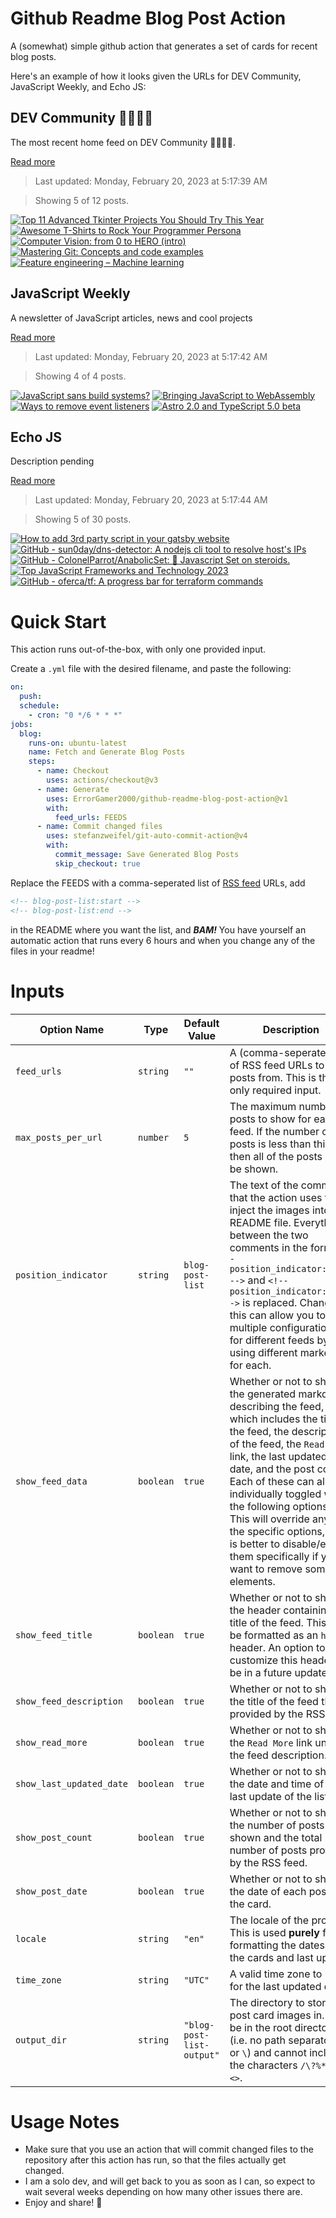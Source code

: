 # Github Readme Blog Post Action

A (somewhat) simple github action that generates a set of cards for recent blog posts.

Here's an example of how it looks given the URLs for DEV Community, JavaScript Weekly, and Echo JS:

<!-- post-list:start -->
## DEV Community 👩‍💻👨‍💻

The most recent home feed on DEV Community 👩‍💻👨‍💻.

[Read more](https://dev.to)
> Last updated: Monday, February 20, 2023 at 5:17:39 AM

> Showing 5 of 12 posts.

[![Top 11 Advanced Tkinter Projects You Should Try This Year](https://raw.githubusercontent.com/ErrorGamer2000/github-readme-blog-post-action/main/generated_files/DEV_Community_👩‍💻👨‍💻/Top_11_Advanced_Tkinter_Projects_You_Should_Try_This_Year.svg)](https://dev.to/khumbolamulungu/top-11-advanced-tkinter-projects-you-should-try-this-year-115l)
[![Awesome T-Shirts to Rock Your Programmer Persona](https://raw.githubusercontent.com/ErrorGamer2000/github-readme-blog-post-action/main/generated_files/DEV_Community_👩‍💻👨‍💻/Awesome_T-Shirts_to_Rock_Your_Programmer_Persona.svg)](https://dev.to/surajondev/awesome-t-shirts-to-rock-your-programmer-persona-1nb3)
[![Computer Vision: from 0 to HERO (intro)](https://raw.githubusercontent.com/ErrorGamer2000/github-readme-blog-post-action/main/generated_files/DEV_Community_👩‍💻👨‍💻/Computer_Vision__from_0_to_HERO_(intro).svg)](https://dev.to/iravshan/computer-vision-from-0-to-hero-intro-170m)
[![Mastering Git: Concepts and code examples](https://raw.githubusercontent.com/ErrorGamer2000/github-readme-blog-post-action/main/generated_files/DEV_Community_👩‍💻👨‍💻/Mastering_Git__Concepts_and_code_examples.svg)](https://dev.to/blst-security/mastering-git-concepts-and-code-examples-12dd)
[![Feature engineering – Machine learning](https://raw.githubusercontent.com/ErrorGamer2000/github-readme-blog-post-action/main/generated_files/DEV_Community_👩‍💻👨‍💻/Feature_engineering_–_Machine_learning.svg)](https://dev.to/balagmadhu/feature-engineering-machine-learning-4555)


## JavaScript Weekly

A newsletter of JavaScript articles, news and cool projects

[Read more](https://javascriptweekly.com/)
> Last updated: Monday, February 20, 2023 at 5:17:42 AM

> Showing 4 of 4 posts.

[![JavaScript sans build systems?](https://raw.githubusercontent.com/ErrorGamer2000/github-readme-blog-post-action/main/generated_files/JavaScript_Weekly/JavaScript_sans_build_systems_.svg)](https://javascriptweekly.com/issues/626)
[![Bringing JavaScript to WebAssembly](https://raw.githubusercontent.com/ErrorGamer2000/github-readme-blog-post-action/main/generated_files/JavaScript_Weekly/Bringing_JavaScript_to_WebAssembly.svg)](https://javascriptweekly.com/issues/625)
[![Ways to remove event listeners](https://raw.githubusercontent.com/ErrorGamer2000/github-readme-blog-post-action/main/generated_files/JavaScript_Weekly/Ways_to_remove_event_listeners.svg)](https://javascriptweekly.com/issues/624)
[![Astro 2.0 and TypeScript 5.0 beta](https://raw.githubusercontent.com/ErrorGamer2000/github-readme-blog-post-action/main/generated_files/JavaScript_Weekly/Astro_2.0_and_TypeScript_5.0_beta.svg)](https://javascriptweekly.com/issues/623)


## Echo JS

Description pending

[Read more](
http://www.echojs.com
)
> Last updated: Monday, February 20, 2023 at 5:17:44 AM

> Showing 5 of 30 posts.

[![How to add 3rd party script in your gatsby website](https://raw.githubusercontent.com/ErrorGamer2000/github-readme-blog-post-action/main/generated_files/_Echo_JS_/How_to_add_3rd_party_script_in_your_gatsby_website.svg)](
https://frontendroom.com/how-to-add-3rd-party-script-in-your-gatsby-website/
)
[![GitHub - sun0day/dns-detector: A nodejs cli tool to resolve host's IPs](https://raw.githubusercontent.com/ErrorGamer2000/github-readme-blog-post-action/main/generated_files/_Echo_JS_/GitHub_-_sun0day_dns-detector__A_nodejs_cli_tool_to_resolve_host's_IPs.svg)](https://github.com/sun0day/dns-detector)
[![GitHub - ColonelParrot/AnabolicSet: 💪 Javascript Set on steroids.](https://raw.githubusercontent.com/ErrorGamer2000/github-readme-blog-post-action/main/generated_files/_Echo_JS_/GitHub_-_ColonelParrot_AnabolicSet__💪_Javascript_Set_on_steroids..svg)](https://github.com/ColonelParrot/AnabolicSet)
[![Top JavaScript Frameworks and Technology 2023](https://raw.githubusercontent.com/ErrorGamer2000/github-readme-blog-post-action/main/generated_files/_Echo_JS_/Top_JavaScript_Frameworks_and_Technology_2023.svg)](https://medium.com/javascript-scene/top-javascript-frameworks-and-technology-2023-4e4a06d6be93)
[![GitHub - oferca/tf: A progress bar for terraform commands](https://raw.githubusercontent.com/ErrorGamer2000/github-readme-blog-post-action/main/generated_files/_Echo_JS_/GitHub_-_oferca_tf__A_progress_bar_for_terraform_commands.svg)](https://github.com/oferca/tf)


<!-- post-list:end -->

# Quick Start

This action runs out-of-the-box, with only one provided input.

Create a `.yml` file with the desired filename, and paste the following:

```yml
on:
  push:
  schedule:
    - cron: "0 */6 * * *"
jobs:
  blog:
    runs-on: ubuntu-latest
    name: Fetch and Generate Blog Posts
    steps:
      - name: Checkout
        uses: actions/checkout@v3
      - name: Generate
        uses: ErrorGamer2000/github-readme-blog-post-action@v1
        with:
          feed_urls: FEEDS
      - name: Commit changed files
        uses: stefanzweifel/git-auto-commit-action@v4
        with:
          commit_message: Save Generated Blog Posts
          skip_checkout: true
```

Replace the FEEDS with a comma-seperated list of [RSS feed](https://rss.com/blog/how-do-rss-feeds-work/) URLs, add

```md
<!-- blog-post-list:start -->
<!-- blog-post-list:end -->
```

in the README where you want the list, and **_BAM!_** You have yourself an automatic action that runs every 6 hours and when you change any of the files in your readme!

# Inputs

<table>
  <thead>
    <tr>
      <th>Option Name</th>
      <th>Type</th>
      <th>Default Value</th>
      <th>Description</th>
    </tr>
  </thead>
  <tbody>
    <tr>
      <td><code>feed_urls</code></td>
      <td><code>string</code></td>
      <td><code>""</code></td>
      <td>A (comma-seperated) list of RSS feed URLs to load posts from. This is the only required input.</td>
    </tr>
    <tr>
      <td><code>max_posts_per_url</code></td>
      <td><code>number</code></td>
      <td><code>5</code></td>
      <td>The maximum number of posts to show for each feed. If the number of posts is less than this, then all of the posts will be shown.</td>
    </tr>
    <tr>
      <td><code>position_indicator</code></td>
      <td><code>string</code></td>
      <td><code>blog-post-list</code></td>
      <td>The text of the comments that the action uses to inject the images into the README file. Everything between the two comments in the form <code>&lt;!-- position_indicator:start --&gt;</code> and <code>&lt;!-- position_indicator:end --&gt;</code> is replaced. Changing this can allow you to use multiple configurations for different feeds by using different markers for each.</td>
    </tr>
    <tr>
      <td><code>show_feed_data</code></td>
      <td><code>boolean</code></td>
      <td><code>true</code></td>
      <td>Whether or not to show the generated markdown describing the feed, which includes the title of the feed, the description of the feed, the <code>Read More</code> link, the last updated date, and the post count. Each of these can also be individually toggled with the following options. This will override any of the specific options, so it is better to disable/enable them specifically if you want to remove some elements.</td>
    </tr>
    <tr>
      <td><code>show_feed_title</code></td>
      <td><code>boolean</code></td>
      <td><code>true</code></td>
      <td>Whether or not to show the header containing the title of the feed. This will be formatted as an <code>h2</code> header. An option to customize this header will be in a future update.</td>
    </tr>
    <tr>
      <td><code>show_feed_description</code></td>
      <td><code>boolean</code></td>
      <td><code>true</code></td>
      <td>Whether or not to show the title of the feed that is provided by the RSS feed.</td>
    </tr>
    <tr>
      <td><code>show_read_more</code></td>
      <td><code>boolean</code></td>
      <td><code>true</code></td>
      <td>Whether or not to show the <code>Read More</code> link under the feed description.</td>
    </tr>
    <tr>
      <td><code>show_last_updated_date</code></td>
      <td><code>boolean</code></td>
      <td><code>true</code></td>
      <td>Whether or not to show the date and time of the last update of the list.</td>
    </tr>
    <tr>
      <td><code>show_post_count</code></td>
      <td><code>boolean</code></td>
      <td><code>true</code></td>
      <td>Whether or not to show the number of posts shown and the total number of posts provided by the RSS feed.</td>
    </tr>
    <tr>
      <td><code>show_post_date</code></td>
      <td><code>boolean</code></td>
      <td><code>true</code></td>
      <td>Whether or not to show the date of each post on the card.</td>
    </tr>
    <tr>
      <td><code>locale</code></td>
      <td><code>string</code></td>
      <td><code>"en"</code></td>
      <td>The locale of the project. This is used <strong>purely</strong> for formatting the dates of the cards and last update.</td>
    </tr>
    <tr>
      <td><code>time_zone</code></td>
      <td><code>string</code></td>
      <td><code>"UTC"</code></td>
      <td>A valid time zone to use for the last updated date.</td>
    </tr>
    <tr>
      <td><code>output_dir</code></td>
      <td><code>string</code></td>
      <td><code>"blog-post-list-output"</code></td>
      <td>The directory to store the post card images in. Must be in the root directory (i.e. no path separators <code>/</code> or <code>\</code>) and cannot include the characters <code>/\?%*:|"&lt;&gt;</code>.</td>
    </tr>
<!--
    <tr>
      <td><code></code></td>
      <td><cde></cde></td>
      <td><code></code></td>
      <td></td>
    </tr>
-->
  </tbody>
</table>

# Usage Notes

- Make sure that you use an action that will commit changed files to the repository after this action has run, so that the files actually get changed.
- I am a solo dev, and will get back to you as soon as I can, so expect to wait several weeks depending on how many other issues there are.
- Enjoy and share! 🤗
